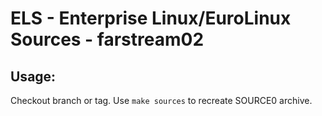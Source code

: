 # ELS - Enterprise Linux/EuroLinux Sources - farstream02
 
## Usage:
  Checkout branch or tag. Use `make sources` to recreate  SOURCE0 archive.
